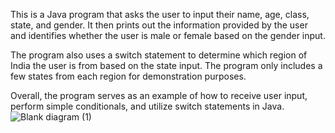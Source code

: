 This is a Java program that asks the user to input their name, age, class, state, and gender.
It then prints out the information provided by the user and identifies whether the user is male or female based on the gender input.

The program also uses a switch statement to determine which region of India the user is from based on the state input.
The program only includes a few states from each region for demonstration purposes.

Overall, the program serves as an example of how to receive user input, perform simple conditionals, and utilize switch statements in Java.![Blank diagram (1)](https://user-images.githubusercontent.com/118505212/235296771-c68320ba-270e-4668-9884-cf419efea3db.png)

